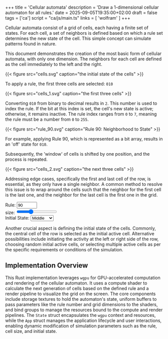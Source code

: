 +++
title = 'Cellular automata'
description = 'Draw a 1-dimensional cellular automaton for all rules.'
date = 2025-09-05T19:35:00+02:00
draft = false
tags = ['ca']
script = "ca/js/main.ts"
links = [ 'wolfram' ]
+++

Cellular automata consist of a grid of cells, each having a finite set of
states. For each cell, a set of neighbors is defined based on which a rule set
determines the new state of the cell. This simple concept can simulate patterns
found in nature.

This document demonstrates the creation of the most basic form of cellular
automata, with only one dimension. The neighbors for each cell are defined as
the cell immediately to the left and the right.

{{< figure src="cells.svg" caption="the initial state of the cells" >}}

To apply a rule, the first three cells are selected: `010`

{{< figure src="cells_1.svg" caption="the first three cells" >}}

Converting `010` from binary to decimal results in `2`. This number is used to
index the rule. If the bit at this index is set, the cell's new state is
active; otherwise, it remains inactive. The rule index ranges from `0` to `7`,
meaning the rule must be a number from `0` to `255`.

{{< figure src="rule_90.svg" caption="Rule 90: Neighborhood to State" >}}

For example, applying Rule 90, which is represented as a bit array, results in
an 'off' state for `010`.

Subsequently, the 'window' of cells is shifted by one position, and the process
is repeated.

{{< figure src="cells_2.svg" caption="the next three cells" >}}

Addressing edge cases, specifically the first and last cell of the row, is
essential, as they only have a single neighbor. A common method to resolve this
issue is to wrap around the cells such that the neighbor for the first cell is
the last one, and the neighbor for the last cell is the first one in the grid.

<figure class="fullwidth">
    <canvas id="shader" class='fullwidth'></canvas>
</figure>

<div><form action="#" id="rules">
    <label class="h2" form="rules">Rule:</label>
    <input type="number" value="90" name="rule" id="rule" min="0" max="255" required>
    <br>
    <label class="h2" form="rules">size:</label>
    <input type="range" min="1" max="10" value="4" id="size"/>
    <br>
    <label class="h2" form="rules">Initial State:</label>
    <select id="initial">
      <option value="1">Middle</option>
      <option value="2">Left</option>
      <option value="3">Right</option>
      <option value="4">Random</option>
    </select>
</form></div>

Another crucial aspect is defining the initial state of the cells. Commonly,
the central cell of the row is selected as the initial active cell. Alternative
possibilities include initiating the activity at the left or right side of the
row, choosing random initial active cells, or selecting multiple active cells 
as per the specific requirements or conditions of the simulation.

## Implementation Overview

This Rust implementation leverages `wgpu` for GPU-accelerated computation and rendering of the cellular automaton.
It uses a compute shader to calculate the next generation of cells based on the defined rule and a render pipeline
to visualize the grid on the screen. The core components include storage textures to hold the automaton's state,
uniform buffers to pass parameters like the rule number and grid dimensions to the shaders, and bind groups to
manage the resources bound to the compute and render pipelines.  The `State` struct encapsulates the `wgpu`
context and resources, while the `App` struct manages the application lifecycle and user interactions,
enabling dynamic modification of simulation parameters such as the rule, cell size, and initial state. 
